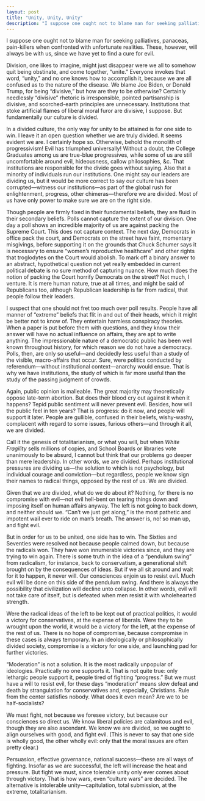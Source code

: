 ```yaml
---
layout: post
title: "Unity, Unity, Unity"
description: "I suppose one ought not to blame man for seeking palliatives, panaceas, pain-killers when confronted with unfortunate realities..."
---
```


I suppose one ought not to blame man for seeking palliatives, panaceas, pain-killers when confronted with unfortunate realities. These, however, will always be with us, since we have yet to find a cure for evil.

Division, one likes to imagine, might just disappear were we all to somehow quit being obstinate, and come together, “unite.” Everyone invokes that word, “unity,” and no one knows how to accomplish it, because we are all confused as to the nature of the disease. We blame Joe Biden, or Donald Trump, for being “divisive,” but how are they to be otherwise? Certainly needlessly “divisive” rhetoric is irresponsible, pointed partisanship is divisive, and scorched-earth principles are unnecessary. Institutions that stoke artificial flames of liberal moral furor are divisive, I suppose. But fundamentally our culture is divided.

In a divided culture, the only way for unity to be attained is for one side to win. I leave it an open question whether we are truly divided. It seems evident we are. I certainly hope so. Otherwise, behold the monolith of progressivism! Evil has triumphed universally! Without a doubt, the College Graduates among us are true-blue progressives, while some of us are still uncomfortable around evil, hideousness, callow philosophies, &c. That institutions are responsible for the divide goes without saying. Also that a minority of individuals run our institutions. One might say our leaders are dividing us, but it would be more correct to say our culture has been corrupted—witness our institutions—as part of the global rush for enlightenment, progress, other chimeras—therefore we are divided. Most of us have only power to make sure we are on the right side.

Though people are firmly fixed in their fundamental beliefs, they are fluid in their secondary beliefs. Polls cannot capture the extent of our division. One day a poll shows an incredible majority of us are against packing the Supreme Court. This does not capture context. The next day, Democrats in office pack the court, and Democrats on the street have faint, momentary misgivings, before supporting it on the grounds that Chuck Schumer says it is necessary to ensure “women’s reproductive healthcare” and other rights that troglodytes on the Court would abolish. To mark off a binary answer to an abstract, hypothetical question not yet really embedded in current political debate is no sure method of capturing nuance. How much does the notion of packing the Court horrify Democrats on the street? Not much, I venture. It is mere human nature, true at all times, and might be said of Republicans too, although Republican leadership is far from radical, that people follow their leaders.

I suspect that one should not fret too much over poll results. People have all manner of “extreme” beliefs that flit in and out of their heads, which it might be better not to know of. They entertain harmless conspiracy theories. When a paper is put before them with questions, and they know their answer will have no actual influence on affairs, they are apt to write anything. The impressionable nature of a democratic public has been well known throughout history, for which reason we do not have a democracy. Polls, then, are only so useful—and decidedly less useful than a study of the visible, macro-affairs that occur. Sure, were politics conducted by referendum—without institutional context—anarchy would ensue. That is why we have institutions, the study of which is far more useful than the study of the passing judgment of crowds.

Again, public opinion is malleable. The great majority may theoretically oppose late-term abortion. But does their blood cry out against it when it happens? Tepid public sentiment will never prevent evil. Besides, how will the public feel in ten years? That is progress: do it now, and people will support it later. People are gullible, confused in their beliefs, wishy-washy, complacent with regard to some issues, furious others—and through it all, we are divided.

Call it the genesis of totalitarianism, or what you will, but when _White Fragility_ sells millions of copies, and School Boards or libraries vote unanimously to be absurd, I cannot but think that our problems go deeper than mere leadership. In other words, we are divided. Perhaps institutional pressures are dividing us—the solution to which is not psychology, but individual courage and conviction—but regardless, people we know sign their names to radical things, opposed by the rest of us. We are divided.

Given that we are divided, what do we do about it? Nothing, for there is no compromise with evil—not evil hell-bent on tearing things down and imposing itself on human affairs anyway. The left is not going to back down, and neither should we. “Can’t we just get along,” is the most pathetic and impotent wail ever to ride on man’s breath. The answer is, no! so man up, and fight evil.

But in order for us to be united, one side has to win. The Sixties and Seventies were resolved not because people calmed down, but because the radicals won. They have won innumerable victories since, and they are trying to win again. There is some truth in the idea of a “pendulum swing” from radicalism, for instance, back to conservatism, a generational shift brought on by the consequences of ideas. But if we all sit around and wait for it to happen, it never will. Our consciences enjoin us to resist evil. Much evil will be done on this side of the pendulum swing. And there is always the possibility that civilization will decline unto collapse. In other words, evil will not take care of itself, but is defeated when men resist it with wholehearted strength.

Were the radical ideas of the left to be kept out of practical politics, it would a victory for conservatives, at the expense of liberals. Were they to be wrought upon the world, it would be a victory for the left, at the expense of the rest of us. There is no hope of compromise, because compromise in these cases is always temporary. In an ideologically or philosophically divided society, compromise is a victory for one side, and launching pad for further victories.

“Moderation” is not a solution. It is the most radically unpopular of ideologies. Practically no one supports it. That is not quite true: only lethargic people support it, people tired of fighting “progress.” But we must have a will to resist evil, for these days “moderation” means slow defeat and death by strangulation for conservatives and, especially, Christians. Rule from the center satisfies nobody. What does it even mean? Are we to be half-socialists?

We must fight, not because we foresee victory, but because our consciences so direct us. We know liberal policies are calamitous and evil, though they are also ascendant. We know we are divided, so we ought to align ourselves with good, and fight evil. (This is never to say that one side is wholly good, the other wholly evil: only that the moral issues are often pretty clear.)

Persuasion, effective governance, national success—these are all ways of fighting. Insofar as we are successful, the left will increase the heat and pressure. But fight we must, since tolerable unity only ever comes about through victory. That is how wars, even “culture wars” are decided. The alternative is intolerable unity—capitulation, total submission, at the extreme, totalitarianism.

